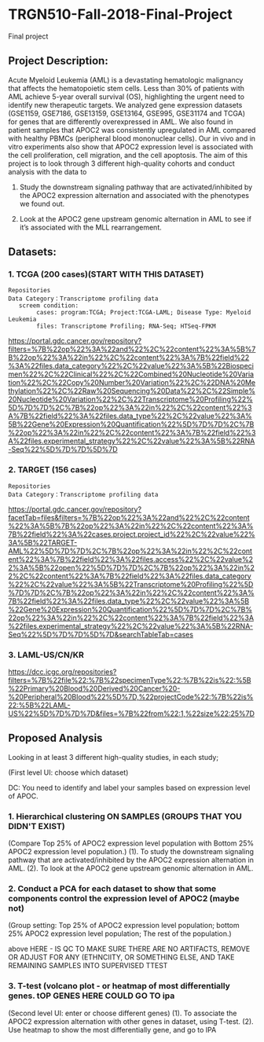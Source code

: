 # TRGN510-Fall-2018-Final-Project
Final project
## Project Description:
Acute Myeloid Leukemia (AML) is a devastating hematologic malignancy that affects the hematopoietic stem cells. Less than 30% of patients with AML achieve 5-year overall survival (OS), highlighting the urgent need to identify new therapeutic targets. We analyzed gene expression datasets (GSE1159, GSE7186, GSE13159, GSE13164, GSE995, GSE31174 and TCGA) for genes that are differently overexpressed in AML. We also found in patient samples that APOC2 was consistently upregulated in AML compared with healthy PBMCs (peripheral blood mononuclear cells). Our in vivo and in vitro experiments also show that APOC2 expression level is associated with the cell proliferation, cell migration, and the cell apoptosis. The aim of this project is to look through 3 different high-quality cohorts and conduct analysis with the data to 

  1.	Study the downstream signaling pathway that are activated/inhibited by the APOC2 expression alternation and associated with the phenotypes we found out.

  2.	Look at the APOC2 gene upstream genomic alternation in AML to see if it’s associated with the MLL rearrangement.
  
## Datasets:
  ### 1.	TCGA (200 cases)(START WITH THIS DATASET)
    Repositories
    Data Category：Transcriptome profiling data
       screem condition: 
            cases: program:TCGA; Project:TCGA-LAML; Disease Type: Myeloid Leukemia
            files: Transcriptome Profiling; RNA-Seq; HTSeq-FPKM
https://portal.gdc.cancer.gov/repository?filters=%7B%22op%22%3A%22and%22%2C%22content%22%3A%5B%7B%22op%22%3A%22in%22%2C%22content%22%3A%7B%22field%22%3A%22files.data_category%22%2C%22value%22%3A%5B%22Biospecimen%22%2C%22Clinical%22%2C%22Combined%20Nucleotide%20Variation%22%2C%22Copy%20Number%20Variation%22%2C%22DNA%20Methylation%22%2C%22Raw%20Sequencing%20Data%22%2C%22Simple%20Nucleotide%20Variation%22%2C%22Transcriptome%20Profiling%22%5D%7D%7D%2C%7B%22op%22%3A%22in%22%2C%22content%22%3A%7B%22field%22%3A%22files.data_type%22%2C%22value%22%3A%5B%22Gene%20Expression%20Quantification%22%5D%7D%7D%2C%7B%22op%22%3A%22in%22%2C%22content%22%3A%7B%22field%22%3A%22files.experimental_strategy%22%2C%22value%22%3A%5B%22RNA-Seq%22%5D%7D%7D%5D%7D

   ### 2.	TARGET (156 cases)
    Repositories
    Data Category：Transcriptome profiling data      
https://portal.gdc.cancer.gov/repository?facetTab=files&filters=%7B%22op%22%3A%22and%22%2C%22content%22%3A%5B%7B%22op%22%3A%22in%22%2C%22content%22%3A%7B%22field%22%3A%22cases.project.project_id%22%2C%22value%22%3A%5B%22TARGET-AML%22%5D%7D%7D%2C%7B%22op%22%3A%22in%22%2C%22content%22%3A%7B%22field%22%3A%22files.access%22%2C%22value%22%3A%5B%22open%22%5D%7D%7D%2C%7B%22op%22%3A%22in%22%2C%22content%22%3A%7B%22field%22%3A%22files.data_category%22%2C%22value%22%3A%5B%22Transcriptome%20Profiling%22%5D%7D%7D%2C%7B%22op%22%3A%22in%22%2C%22content%22%3A%7B%22field%22%3A%22files.data_type%22%2C%22value%22%3A%5B%22Gene%20Expression%20Quantification%22%5D%7D%7D%2C%7B%22op%22%3A%22in%22%2C%22content%22%3A%7B%22field%22%3A%22files.experimental_strategy%22%2C%22value%22%3A%5B%22RNA-Seq%22%5D%7D%7D%5D%7D&searchTableTab=cases

  ### 3.	LAML-US/CN/KR
https://dcc.icgc.org/repositories?filters=%7B%22file%22:%7B%22specimenType%22:%7B%22is%22:%5B%22Primary%20Blood%20Derived%20Cancer%20-%20Peripheral%20Blood%22%5D%7D,%22projectCode%22:%7B%22is%22:%5B%22LAML-US%22%5D%7D%7D%7D&files=%7B%22from%22:1,%22size%22:25%7D

## Proposed Analysis
Looking in at least 3 different high-quality studies, in each study; 

(First level UI: choose which dataset)

DC: You need to identify and label your samples based on expression level of APOC.  

  ### 1.	Hierarchical clustering ON SAMPLES (GROUPS THAT YOU DIDN'T EXIST)
  (Compare Top 25% of APOC2 expression level population with Bottom 25% APOC2 expression level population.)
    (1). To study the downstream signaling pathway that are activated/inhibited by the APOC2 expression alternation in AML.
    (2). To look at the APOC2 gene upstream genomic alternation in AML.

  ### 2.	Conduct a PCA for each dataset to show that some components control the expression level of APOC2 (maybe not)
   (Group setting: Top 25% of APOC2 expression level population; bottom 25% APOC2 expression level population; The rest of the population.)
   
   above HERE - IS QC TO MAKE SURE THERE ARE NO ARTIFACTS, REMOVE OR ADJUST FOR ANY (ETHNCIITY, OR SOMETHING ELSE, AND TAKE REMAINING SAMPLES INTO SUPERVISED TTEST

  ### 3.	T-test (volcano plot - or heatmap of most differentially genes.  tOP GENES HERE COULD GO TO ipa
   (Second level UI: enter or choose different genes)
    (1). To associate the APOC2 expression alternation with other genes in dataset, using T-test. 
    (2). Use heatmap to show the most differentially gene, and go to IPA
   
   
